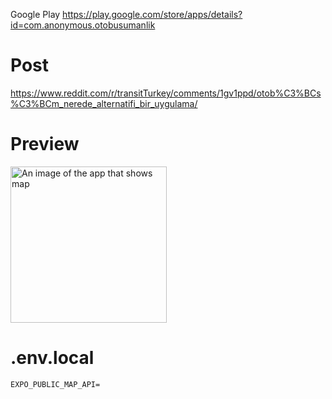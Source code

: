 Google Play https://play.google.com/store/apps/details?id=com.anonymous.otobusumanlik

# Post
https://www.reddit.com/r/transitTurkey/comments/1gv1ppd/otob%C3%BCs%C3%BCm_nerede_alternatifi_bir_uygulama/

# Preview
<img src="https://github.com/user-attachments/assets/11cb1216-734e-40bd-863e-f5e02140b2fb" width="250" title="An image of the app that shows map"/>

# .env.local

```
EXPO_PUBLIC_MAP_API=
```
